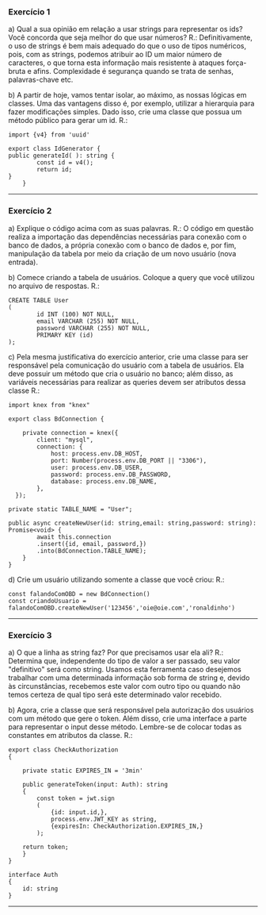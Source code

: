 ### Exercício 1
a) Qual a sua opinião em relação a usar strings para representar os ids? 
Você concorda que seja melhor do que usar números?
R.: Definitivamente, o uso de strings é bem mais adequado do que o uso de tipos numéricos,
pois, com as strings, podemos atribuir ao ID um maior número de caracteres, o que torna
esta informação mais resistente à ataques força-bruta e afins. Complexidade é segurança
quando se trata de senhas, palavras-chave etc. 

b) A partir de hoje, vamos tentar isolar, ao máximo, as nossas lógicas em classes.
Uma das vantagens disso é, por exemplo, utilizar a hierarquia para fazer modificações 
simples. Dado isso, crie uma classe que possua um método público para gerar um id.
R.:

    import {v4} from 'uuid'
    
    export class IdGenerator {
    public generateId( ): string {
            const id = v4();
            return id;   
    }
        }

---------------------------------------------------------------------------------

### Exercício 2
a) Explique o código acima com as suas palavras.
R.: O código em questão realiza a importação das dependências necessárias para conexão com o banco de dados, a própria conexão com o banco de dados e, por fim, manipulação da tabela por meio da criação de um novo usuário (nova entrada).

b) Comece criando a tabela de usuários. Coloque a query que você utilizou no arquivo de respostas.
R.: 

    CREATE TABLE User 
    (
            id INT (100) NOT NULL,
            email VARCHAR (255) NOT NULL,
            password VARCHAR (255) NOT NULL,
            PRIMARY KEY (id)
    );
  
c) Pela mesma justificativa do exercício anterior, crie uma classe para ser responsável pela comunicação do usuário com a tabela de usuários. Ela deve possuir um método que cria o usuário no banco; além disso, as variáveis necessárias para realizar as queries devem ser atributos dessa classe
R.:

    import knex from "knex"

    export class BdConnection {
    
        private connection = knex({
            client: "mysql",
            connection: {
                host: process.env.DB_HOST,
                port: Number(process.env.DB_PORT || "3306"),
                user: process.env.DB_USER,
                password: process.env.DB_PASSWORD,
                database: process.env.DB_NAME,
            },
      });
      
    private static TABLE_NAME = "User";

    public async createNewUser(id: string,email: string,password: string): Promise<void> {
            await this.connection
            .insert({id, email, password,})
            .into(BdConnection.TABLE_NAME);
        }
    }

d) Crie um usuário utilizando somente a classe que você criou:
R.: 

    const falandoComOBD = new BdConnection() 
    const criandoUsuario = falandoComOBD.createNewUser('123456','oie@oie.com','ronaldinho')
 
---------------------------------------------------------------------------------

### Exercício 3
a) O que a linha as string faz? Por que precisamos usar ela ali?
R.: Determina que, independente do tipo de valor a ser passado, seu valor "definitivo" será como string. Usamos esta ferramenta caso desejemos trabalhar com uma determinada informação sob forma de string e, devido às circunstâncias, recebemos este valor com outro tipo ou quando não temos certeza de qual tipo será este determinado valor recebido.

b) Agora, crie a classe que será responsável pela autorização dos usuários com um método que gere o token. Além disso, crie uma interface a parte para representar o input desse método. Lembre-se de colocar todas as constantes em atributos da classe. 
R.:

    export class CheckAuthorization 
    {

        private static EXPIRES_IN = '3min'

        public generateToken(input: Auth): string 
        {
            const token = jwt.sign
            (
                {id: input.id,},
                process.env.JWT_KEY as string,
                {expiresIn: CheckAuthorization.EXPIRES_IN,}
            );
    
        return token;
        }
    }

    interface Auth
    {
        id: string
    }

---------------------------------------------------------------------------------









